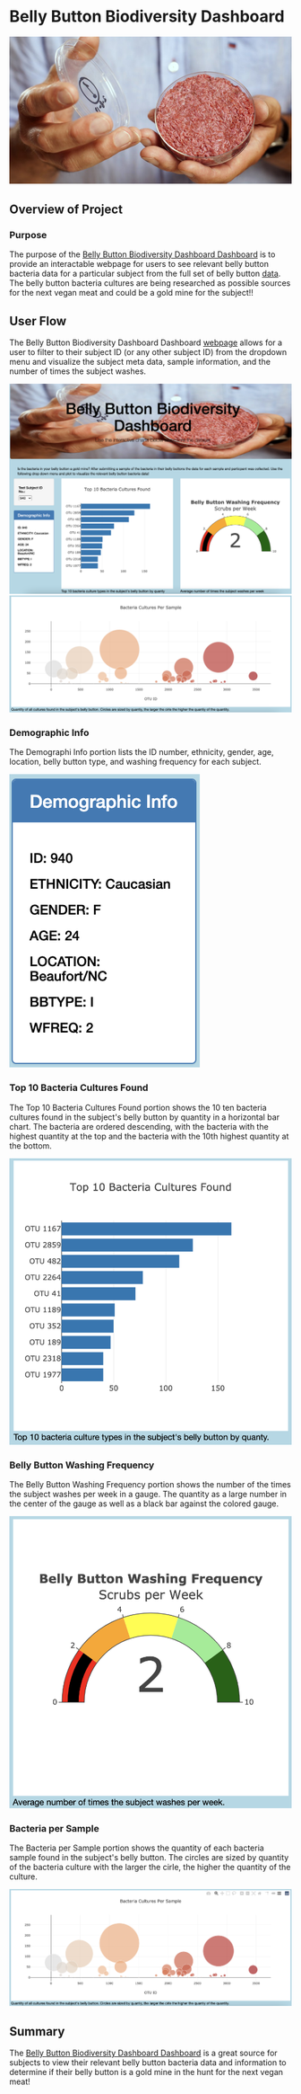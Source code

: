 # Belly Button Biodiversity Dashboard

![](https://github.com/aricciardelli2/aricciardelli2.github.io/blob/master/belly_button/static/images/lab_burger.jpg)

## Overview of Project

### Purpose

The purpose of the [Belly Button Biodiversity Dashboard Dashboard](https://aricciardelli2.github.io/belly_button) is to provide an interactable webpage for users to see relevant belly button bacteria data for a particular subject from the full set of belly button [data](https://github.com/aricciardelli2/aricciardelli2.github.io/blob/master/belly_button/samples.json). The belly button bacteria cultures are being researched as possible sources for the next vegan meat and could be a gold mine for the subject!!

## User Flow

The Belly Button Biodiversity Dashboard Dashboard [webpage](https://aricciardelli2.github.io/belly_button) allows for a user to filter to their subject ID (or any other subject ID) from the dropdown menu and visualize the subject meta data, sample information, and the number of times the subject washes.

![](https://github.com/aricciardelli2/aricciardelli2.github.io/blob/master/belly_button/resources/webpage_1.png)
![](https://github.com/aricciardelli2/aricciardelli2.github.io/blob/master/belly_button/resources/webpage_2.png)

### Demographic Info
The Demographi Info portion lists the ID number, ethnicity, gender, age, location, belly button type, and washing frequency for each subject.

![](https://github.com/aricciardelli2/aricciardelli2.github.io/blob/master/belly_button/resources/demographic_info.png)

### Top 10 Bacteria Cultures Found
The Top 10 Bacteria Cultures Found portion shows the 10 ten bacteria cultures found in the subject's belly button by quantity in a horizontal bar chart. The bacteria are ordered descending, with the bacteria with the highest quantity at the top and the bacteria with the 10th highest quantity at the bottom.

![](https://github.com/aricciardelli2/aricciardelli2.github.io/blob/master/belly_button/resources/top_bacteria.png)

### Belly Button Washing Frequency
The Belly Button Washing Frequency portion shows the number of the times the subject washes per week in a gauge. The quantity as a large number in the center of the gauge as well as a black bar against the colored gauge.

![](https://github.com/aricciardelli2/aricciardelli2.github.io/blob/master/belly_button/resources/washing_frequency.png)

### Bacteria per Sample

The Bacteria per Sample portion shows the quantity of each bacteria sample found in the subject's belly button. The circles are sized by quantity of the bacteria culture with the larger the cirle, the higher the quantity of the culture.

![](https://github.com/aricciardelli2/aricciardelli2.github.io/blob/master/belly_button/resources/bacteria_per_sample.png)

## Summary

The [Belly Button Biodiversity Dashboard Dashboard](https://aricciardelli2.github.io/belly_button) is a great source for subjects to view their relevant belly button bacteria data and information to determine if their belly button is a gold mine in the hunt for the next vegan meat!
